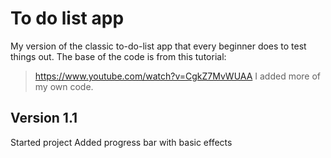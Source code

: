 # To do list app
My version of the classic to-do-list app that every beginner does to test things out.
The base of the code is from this tutorial: 
> https://www.youtube.com/watch?v=CgkZ7MvWUAA
I added more of my own code.

## Version 1.1
Started project
Added progress bar with basic effects
